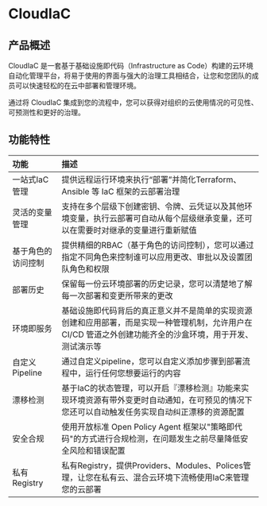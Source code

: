 # CloudIaC

## 产品概述

CloudIaC 是一套基于基础设施即代码（Infrastructure as Code）构建的云环境自动化管理平台，将易于使用的界面与强大的治理工具相结合，让您和您团队的成员可以快速轻松的在云中部署和管理环境。

通过将 CloudIaC 集成到您的流程中，您可以获得对组织的云使用情况的可见性、可预测性和更好的治理。

## 功能特性

| 功能               | 描述                                                         |
| :----------------- | :----------------------------------------------------------- |
| 一站式IaC管理      | 提供远程运行环境来执行“部署”并简化Terraform、Ansible 等 IaC 框架的云部署治理 |
| 灵活的变量管理     | 支持在多个层级下创建密钥、令牌、云凭证以及其他环境变量，执行云部署可自动从每个层级继承变量，还可以在需要时对继承的变量进行重新赋值 |
| 基于角色的访问控制 | 提供精细的RBAC（基于角色的访问控制），您可以通过指定不同角色来控制谁可以应用更改、审批以及设置团队角色和权限 |
| 部署历史           | 保留每一份云环境部署的历史记录，您可以清楚地了解每一次部署和变更所带来的更改 |
| 环境即服务         | 基础设施即代码背后的真正意义并不是简单的实现资源创建和应用部署，而是实现一种管理机制，允许用户在 CI/CD 管道之外创建功能齐全的沙盒环境，用于开发、测试演示等 |
| 自定义Pipeline     | 通过自定义pipeline，您可以自定义添加步骤到部署流程中，运行任何您想要运行的内容 |
| 漂移检测           | 基于IaC的状态管理，可以开启『漂移检测』功能来实现环境资源有带外变更时自动通知，在可预见的情况下您还可以自动触发任务实现自动纠正漂移的资源配置 |
| 安全合规           | 使用开放标准 Open Policy Agent 框架以"策略即代码"的方式进行合规检测，在问题发生之前尽量降低安全风险和错误配置 |
| 私有Registry       | 私有Registry，提供Providers、Modules、Polices管理，让您在私有云、混合云环境下流畅使用IaC来管理您的云部署 |



